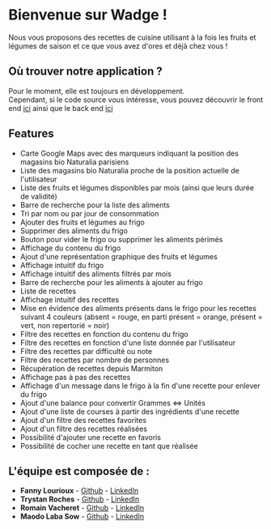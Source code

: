 # Bienvenue sur Wadge !

Nous vous proposons des recettes de cuisine utilisant à la fois les fruits et légumes de saison et ce que vous avez d'ores et déjà chez vous !

## Où trouver notre application ?
Pour le moment, elle est toujours en développement. <br>
Cependant, si le code source vous intéresse, vous pouvez découvrir le front end [ici](https://github.com/RomainVacheret/Wadge-FrontEnd) ainsi que le back end [ici](https://github.com/RomainVacheret/Wadge-BackEnd)

## Features
* Carte Google Maps avec des marqueurs indiquant la position des magasins bio Naturalia parisiens 
* Liste des magasins bio Naturalia proche de la position actuelle de l'utilisateur
* Liste des fruits et légumes disponibles par mois (ainsi que leurs durée de validité)
* Barre de recherche pour la liste des aliments
* Tri par nom ou par jour de consommation
* Ajouter des fruits et légumes au frigo
* Supprimer des aliments du frigo
* Bouton pour vider le frigo ou supprimer les aliments périmés
* Affichage du contenu du frigo
* Ajout d'une représentation graphique des fruits et légumes
* Affichage intuitif du frigo
* Affichage intuitif des aliments filtrés par mois
* Barre de recherche pour les aliments à ajouter au frigo
* Liste de recettes
* Affichage intuitif des recettes
* Mise en évidence des aliments présents dans le frigo pour les recettes suivant 4 couleurs (absent = rouge, en parti présent = orange, présent = vert, non repertorié = noir)
* Filtre des recettes en fonction du contenu du frigo
* Filtre des recettes en fonction d'une liste donnée par l'utilisateur
* Filtre des recettes par difficulté ou note
* Filtre des recettes par nombre de personnes
* Récupération de recettes depuis Marmiton
* Affichage pas à pas des recettes
* Affichage d'un message dans le frigo à la fin d'une recette pour enlever du frigo
* Ajout d'une balance pour convertir Grammes <=> Unités
* Ajout d'une liste de courses à partir des ingrédients d'une recette
* Ajout d'un filtre des recettes favorites
* Ajout d'un filtre des recettes réalisées
* Possibilité d'ajouter une recette en favoris
* Possibilité de cocher une recette en tant que réalisée

## L'équipe est composée de :
* **Fanny Lourioux** - [Github](https://github.com/FannyLourioux) - [LinkedIn](https://www.linkedin.com/in/fanny-lourioux-4744941a0/)
* **Trystan Roches** - [Github](https://github.com/Trystan4) - [LinkedIn](https://www.linkedin.com/in/trystan-roches-4a6ba0171/)
* **Romain Vacheret** - [Github](https://github.com/RomainVacheret) - [LinkedIn](https://www.linkedin.com/in/romain-vacheret-b58270189/)
* **Maodo Laba Sow** - [Github](https://github.com/sowJamndg) - [LinkedIn](https://www.linkedin.com/in/maodo-laba-sow-668244184/)
